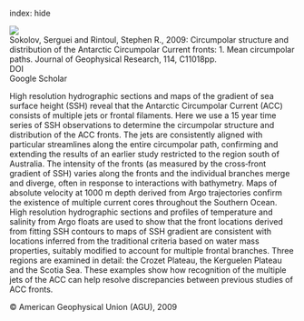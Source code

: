 index: hide

<div class="Citation">
    <div class="Citation-thumb CitationThumb-linked"  data-href="https://doi.org/10.1029/2008jc005108">
      <img src="https://static.claimspace.cloud/climate-study-static/refs/thumbs/5/Sokolov_and_Rintoul_2009-thumb.png" />
    </div>

  <div class="Citation-body">
    <div class="Citation-text">Sokolov, Serguei and Rintoul, Stephen R., 2009: Circumpolar structure and distribution of the Antarctic Circumpolar Current fronts: 1. Mean circumpolar paths. <span class="Article-journal">Journal of Geophysical Research, </span><span class="Article-volume">114, </span>C11018pp.</div>
    <div class="Citation-links">
      <div class="CitationLink" data-href="https://doi.org/10.1029/2008jc005108">
        <div class="CitationLink-icon CitationLink-Doi"></div>
        <div class="CitationLink-text">DOI</div>
      </div>
      <div class="CitationLink" data-href="https://scholar.google.com/scholar?q=10.1029/2008jc005108">
        <div class="CitationLink-icon CitationLink-Scholar"></div>
        <div class="CitationLink-text">Google Scholar</div>
      </div>
    </div>
  </div>
</div>

High resolution hydrographic sections and maps of the gradient of sea surface height (SSH) reveal that the Antarctic Circumpolar Current (ACC) consists of multiple jets or frontal filaments. Here we use a 15 year time series of SSH observations to determine the circumpolar structure and distribution of the ACC fronts. The jets are consistently aligned with particular streamlines along the entire circumpolar path, confirming and extending the results of an earlier study restricted to the region south of Australia. The intensity of the fronts (as measured by the cross‐front gradient of SSH) varies along the fronts and the individual branches merge and diverge, often in response to interactions with bathymetry. Maps of absolute velocity at 1000 m depth derived from Argo trajectories confirm the existence of multiple current cores throughout the Southern Ocean. High resolution hydrographic sections and profiles of temperature and salinity from Argo floats are used to show that the front locations derived from fitting SSH contours to maps of SSH gradient are consistent with locations inferred from the traditional criteria based on water mass properties, suitably modified to account for multiple frontal branches. Three regions are examined in detail: the Crozet Plateau, the Kerguelen Plateau and the Scotia Sea. These examples show how recognition of the multiple jets of the ACC can help resolve discrepancies between previous studies of ACC fronts.

<div class="Citation-copy">
&copy; American Geophysical Union (AGU), 2009
</div>